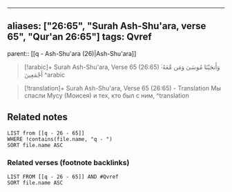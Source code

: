 
---
aliases: ["26:65", "Surah Ash-Shu'ara, verse 65", "Qur'an 26:65"]
tags: Qvref
---

parent:: [[q - Ash-Shu'ara (26)|Ash-Shu'ara]]

> [!arabic]+ Surah Ash-Shu'ara, Verse 65 (26:65)
> <span class="quran-arabic">وَأَنجَيْنَا مُوسَىٰ وَمَن مَّعَهُۥٓ أَجْمَعِينَ</span>
^arabic

> [!translation]+ Surah Ash-Shu'ara, Verse 65 (26:65) - Translation
> Мы спасли Мусу (Моисея) и тех, кто был с ним,
^translation



## Related notes
```dataview
LIST from [[q - 26 - 65]]
WHERE !contains(file.name, "q - ")
SORT file.name ASC
```

### Related verses (footnote backlinks)
```dataview
LIST FROM [[q - 26 - 65]] AND #Qvref
SORT file.name ASC
```

